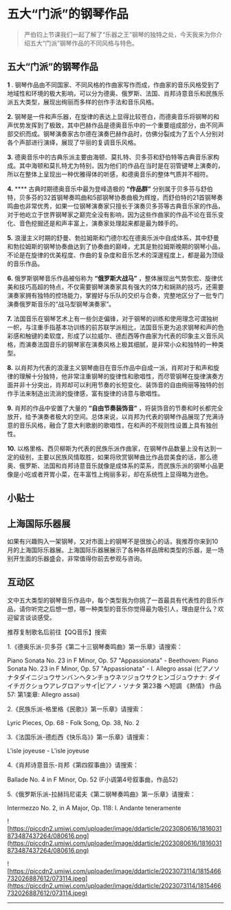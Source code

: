 # 五大“门派”的钢琴作品

> 严伯钧上节课我们一起了解了“乐器之王”钢琴的独特之处，今天我来为你介绍五大“门派”钢琴作品的不同风格与特色。

## 五大“门派”的钢琴作品

 **1** . 钢琴作品由不同国家、不同风格的作曲家写作而成，作曲家的音乐风格受到了地域性和环境的极大影响，可以分为德奥、俄罗斯、法国、肖邦诗意音乐和民族乐派五大类型，展现出绚丽而多样的创作手法和音乐风格。

 **2.** 钢琴是一件和声乐器，在旋律的表达上显得比较苍白，而德奥音乐将钢琴的和声优势发挥到了极致，其中巴赫作品是德奥音乐中的一个重要组成部分，由不同声部交织而成。钢琴演奏家古尔德在演奏巴赫作品时，仿佛分裂成为了五个人分别对各个声部进行演绎，展现了华丽的复调音乐风格。

 **3.** 德奥音乐中的古典乐派主要由海顿、莫扎特、贝多芬和舒伯特等古典音乐家构成。其中海顿和莫扎特尤为特别，因为他们的作品在当时是在羽管键琴上演奏的，所以在整体上呈现出一种优雅得体的听感，和德奥音乐的整体气质并不相符。

 **4.**  **** 古典时期德奥音乐中最为登峰造极的 **“作品群”** 分别属于贝多芬与舒伯特，贝多芬的32首钢琴奏鸣曲和5部钢琴协奏曲极为辉煌，而舒伯特的21首钢琴奏鸣曲也非常优秀，如果一位钢琴演奏家只擅长于演奏贝多芬等古典音乐家的作品，对于他屹立于世界钢琴家之巅完全没有影响，因为这些作曲家的作品不论在音乐变化、音色挖掘还是和声丰富上，演奏家处理起来都是最为棘手的。

 **5.** 浪漫主义时期的舒曼、勃拉姆斯和门德尔松在德奥乐派中自成体系，其中舒曼和勃拉姆斯的钢琴协奏曲达到了协奏曲的巅峰，尤其是勃拉姆斯晚期的钢琴小品，不论是在旋律的优美程度、作曲的复杂度和音乐艺术的深邃程度上，都是最为顶级的音乐作品。

 **6.** 俄罗斯钢琴音乐作品被俗称为 **“俄罗斯大战马”** ，整体展现出气势恢宏、旋律优美和技巧高超的特点，不仅需要钢琴演奏家具有强大的体力和娴熟的技巧，还需要演奏家拥有独特的控场能力，掌握好与乐队的交织与合奏，完整地区分了一批专门演奏俄罗斯音乐的“战马型钢琴演奏家”。

 **7.** 法国音乐在钢琴艺术上有一些剑走偏锋，对于钢琴的训练和使用理念可谓独树一帜，与注重手指基本功训练的前苏联学派相比，法国音乐更为追求钢琴和声的色彩感和触键的柔软度，形成了以拉威尔、德彪西等作曲家为代表的印象主义音乐风格，而演奏法国音乐的钢琴家在演奏风格上极其细腻，是非常小众和独特的一种类型。

 **8.** 以肖邦为代表的浪漫主义钢琴曲目在音乐作品中自成一派，肖邦对于和声和旋律的理解十分独特，他非常注重钢琴的旋律性和歌唱性，而尽管钢琴在旋律演奏方面并非十分突出，肖邦却可以利用节奏的长短变化、装饰音的自由绚丽等独特的创作手法来制造出流淌的旋律感，富有旋律的诗意与歌唱性。

 **9.** 肖邦的作品中安置了大量的 **“自由节奏装饰音”** ，将装饰音的节奏和时长都完全放开，给予演奏者极大的空间。总体来说，以肖邦为代表的钢琴作品展现了充满诗意的音乐风格，融合了意大利歌剧的歌唱性，在和声的不规则性设置上具有独创性。

 **10.** 以格里格、西贝柳斯为代表的民族乐派作曲家，在钢琴作品数量上没有达到一定的级别，主要以民族风情取胜，如果将欣赏钢琴曲比作品尝美食的话，那么德奥、俄罗斯、法国和肖邦诗意音乐就像是成体系的菜系，而民族乐派的钢琴小品更像是小吃或者开胃小菜，在丰富性上绚丽多彩，却在系统性上显得略为逊色。

## 小贴士

## 上海国际乐器展 

如果有兴趣购入一架钢琴，又对市面上的钢琴不是很放心的话，我推荐你来到10月的上海国际乐器展。上海国际乐器展展示了各种各样品牌和类型的乐器，是一场别开生面的乐器盛会，非常值得你前去参观与咨询。

## 互动区

文中五大类型的钢琴音乐作品中，每个类型我为你挑了一首最具有代表性的音乐作品，请你听完之后想一想，哪一种类型的音乐你觉得最为吸引人，理由是什么？欢迎留言谈谈感受。

推荐复制歌名后前往【QQ音乐】搜索

1.《德奥乐派-贝多芬《第二十三钢琴奏鸣曲》第一乐章》请搜索：

Piano Sonata No. 23 in F Minor, Op. 57 "Appassionata" - Beethoven: Piano Sonata No. 23 in F Minor, Op. 57 "Appassionata" - I. Allegro assai (ピアノソナタダイニジュウサンバンヘタンチョウネツジョウサクヒンゴジュウナナ: ダイイチガクショウアレグロアッサイ|ピアノ・ソナタ 第23番 ヘ短調 《熱情》 作品57: 第1楽章: Allegro assai)

2.《民族乐派-格里格《民歌》》第一乐章》请搜索：

Lyric Pieces, Op. 68 - Folk Song, Op. 38, No. 2

3.《法国乐派-德彪西《快乐岛》》第一乐章》请搜索：

L'isle joyeuse - L'isle joyeuse

4.《肖邦诗意音乐-肖邦《第四叙事曲》》请搜索：

Ballade No. 4 in F Minor, Op. 52 (F小调第4号叙事曲，作品52)

5.《俄罗斯乐派-拉赫玛尼诺夫《第二钢琴奏鸣曲》第一乐章》请搜索：

Intermezzo No. 2, in A Major, Op. 118: l. Andante teneramente

![https://piccdn2.umiwi.com/uploader/image/ddarticle/2023080616/1816031873487437264/080616.png](https://piccdn2.umiwi.com/uploader/image/ddarticle/2023080616/1816031873487437264/080616.png)

![https://piccdn2.umiwi.com/uploader/image/ddarticle/2023073114/1815466732026887612/073114.jpeg](https://piccdn2.umiwi.com/uploader/image/ddarticle/2023073114/1815466732026887612/073114.jpeg)

---
